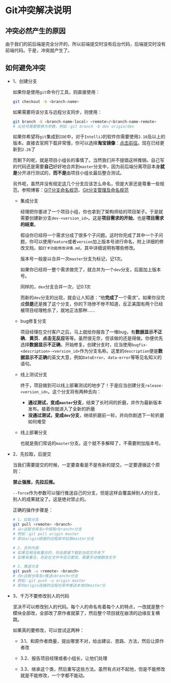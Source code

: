 # Git冲突解决说明

## 冲突必然产生的原因

由于我们的前后端是完全分开的，所以前端提交时没有后台代码，后端提交时没有前端代码。于是，冲突就产生了。

## 如何避免冲突

+ 1、创建分支
  
  如果你是使用`git`命令行工具，则直接使用：

  ```bash
  git checkout -b <branch-name>
  ```

  如果需要将该分支与远程分支同步，则使用：

  ```bash
  git branch -b <branch-name-local> <remote>/<branch-name-remote>
  # 尖括号需要替换为参数，例如：git branch -b dev origin/dev
  ```

  如果你希望将`git`集成到`IDE`中，对于`IntelliJ`的软件你需要使用`2.10`及以上的版本。直接去官网下载非常慢，你可以选择**淘宝镜像**：[点击前往](http://npm.taobao.org/mirrors/git-for-windows/)。现在已经更新到`2.26`了

  而剩下的呢，就是项目小组长的事情了。当然我们并不提倡这样推锅，自己写的代码还是需要**自己**好好地合并到`master`分支中，因为前后端分离项目本身**就是**分开进行测试的，**而不是**由项目小组长最后整合测试。

  另外呢，虽然并没有规定这几个分支应该怎么命名，但是大家还是尊重一些规范。参照博客：[GIT分支命名规范](https://www.cnblogs.com/kobe1991/p/6944747.html)、[Git分支管理及命名规范](https://blog.csdn.net/fifteen718/article/details/80347550)

  + 集成分支
    
    经理把你塞进了一个项目小组，你也拿到了架构师给的项目架子。于是就需要创建新分支`dev-<version_id>`。这是**项目需求的开始**，也是**项目需求的结束**。
    
    假设你已经将一个需求分成了很多个子问题。这时你完成了其中一个子问题，你可以使用`feature`或者`version`加上版本号进行命名，附上详细的修改文档，如`打卡功能修改详情.md`，其中详细说明有哪些修改。

    版本号一般是以合并一次`master`分支为标记，记1次。

    如果你已经将一整个需求做完了，就合并为一个`dev`分支，后面加上版本号。

    同样的，`dev`分支合并一次，记0.1次

    而新的`dev`分支的出现，就会让人知道：“他**完成了**一个需求”。如果你没完成**但是**还是推了这个分支，你的下场惨不惨不知道，反正美国有两个已经被项目经理枪杀了，就地正法那种……

  + bug修复分支

    项目经理在交付客户之后，马上就给你报告了一堆bug，有**数据显示不正确**、**黄页**、**点击无反应**等等。虽然很无奈，但该做的还是得做。你便优先选择**数据显示不正确**，开始修复。创建分支时，应当使用`bugfix-<description>-<version_id>`作为分支名称。这里的`description`便是**数据显示不正确**的英文大意，例如`DataError`、`data-error`等等见名知义的语句。

  + 线上测试分支

    终于，项目做到可以线上部署测试的地步了！于是应当创建分支`release-<version_id>`。这个分支将有两种去向：
    + **通过测试，变成`master`分支**，结束了长时间的折磨，并作为最新版本发布。接着你就进入了全新的折磨
    + **没通过测试，变成`dev`分支**，继续折磨前一轮，并向你剧透下一轮折磨如何难受

  + 线上部署分支

    也就是我们常说的`master`分支。这个就不多解释了，不需要附加版本号。

+ 2、先拉取，后提交

  当我们需要提交的时候，一定要查看是不是有新的提交。一定要遵循这个原则：

  **禁止强推，先拉后推。**

  `--force`作为参数可以强行推送自己的分支，但是这样会覆盖掉别人的分支，别人的成果就没了。这是绝对禁止的。

  正确的操作步骤是：

  ```bash
  # 1、拉取分支
  git pull <remote> <branch>
  # 从<远程仓库名>中提取<branch>分支
  # 例如：git pull origin master
  # 即从origin链接的远程库中拉取master分支

  # 2、合并内容
  # 如果互相没有重合的，将会直接下载到当前文件夹下
  # 如果有重合，将会在文件中显示更改，需要手动增删改文字

  # 3、推送分支
  git push -u <remote> <branch>
  # 向<远程仓库名>推送<branch>分支
  # 例如：git push -u origin master
  # 即向origin连接的远程仓库中推送本地的master分
  ```

+ 3、千万不要修改别人的代码

  坚决不可以修改别人的代码。每个人的命名有着每个人的特点，一改就是整个模块全部改，全部改了原作者就蒙了，然后整个项目就在崩溃的边缘反复横跳。

  如果真的要修改，可以尝试这两种：

  + 3.1、和原作者商量，提出哪里不对，给出建议、思路、方法，然后让原作者改

  + 3.2、报告项目经理或者小组长，让他们处理

  + 3.3、继承这个类，然后重写这些方法。虽然有点对不起他，但是不能修改就是不能修改，一个字都不能动。